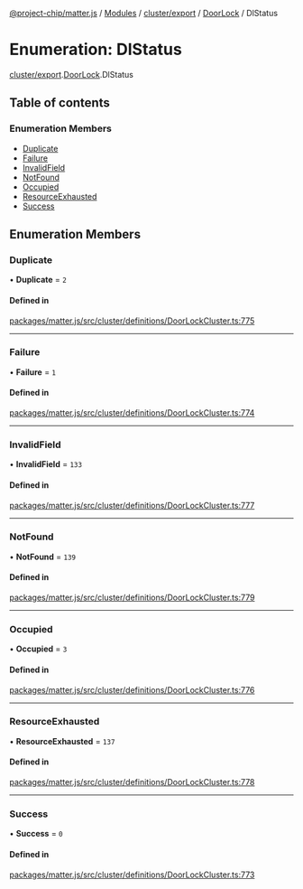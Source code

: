 [@project-chip/matter.js](../README.md) / [Modules](../modules.md) / [cluster/export](../modules/cluster_export.md) / [DoorLock](../modules/cluster_export.DoorLock.md) / DlStatus

# Enumeration: DlStatus

[cluster/export](../modules/cluster_export.md).[DoorLock](../modules/cluster_export.DoorLock.md).DlStatus

## Table of contents

### Enumeration Members

- [Duplicate](cluster_export.DoorLock.DlStatus.md#duplicate)
- [Failure](cluster_export.DoorLock.DlStatus.md#failure)
- [InvalidField](cluster_export.DoorLock.DlStatus.md#invalidfield)
- [NotFound](cluster_export.DoorLock.DlStatus.md#notfound)
- [Occupied](cluster_export.DoorLock.DlStatus.md#occupied)
- [ResourceExhausted](cluster_export.DoorLock.DlStatus.md#resourceexhausted)
- [Success](cluster_export.DoorLock.DlStatus.md#success)

## Enumeration Members

### Duplicate

• **Duplicate** = ``2``

#### Defined in

[packages/matter.js/src/cluster/definitions/DoorLockCluster.ts:775](https://github.com/project-chip/matter.js/blob/e87b236f/packages/matter.js/src/cluster/definitions/DoorLockCluster.ts#L775)

___

### Failure

• **Failure** = ``1``

#### Defined in

[packages/matter.js/src/cluster/definitions/DoorLockCluster.ts:774](https://github.com/project-chip/matter.js/blob/e87b236f/packages/matter.js/src/cluster/definitions/DoorLockCluster.ts#L774)

___

### InvalidField

• **InvalidField** = ``133``

#### Defined in

[packages/matter.js/src/cluster/definitions/DoorLockCluster.ts:777](https://github.com/project-chip/matter.js/blob/e87b236f/packages/matter.js/src/cluster/definitions/DoorLockCluster.ts#L777)

___

### NotFound

• **NotFound** = ``139``

#### Defined in

[packages/matter.js/src/cluster/definitions/DoorLockCluster.ts:779](https://github.com/project-chip/matter.js/blob/e87b236f/packages/matter.js/src/cluster/definitions/DoorLockCluster.ts#L779)

___

### Occupied

• **Occupied** = ``3``

#### Defined in

[packages/matter.js/src/cluster/definitions/DoorLockCluster.ts:776](https://github.com/project-chip/matter.js/blob/e87b236f/packages/matter.js/src/cluster/definitions/DoorLockCluster.ts#L776)

___

### ResourceExhausted

• **ResourceExhausted** = ``137``

#### Defined in

[packages/matter.js/src/cluster/definitions/DoorLockCluster.ts:778](https://github.com/project-chip/matter.js/blob/e87b236f/packages/matter.js/src/cluster/definitions/DoorLockCluster.ts#L778)

___

### Success

• **Success** = ``0``

#### Defined in

[packages/matter.js/src/cluster/definitions/DoorLockCluster.ts:773](https://github.com/project-chip/matter.js/blob/e87b236f/packages/matter.js/src/cluster/definitions/DoorLockCluster.ts#L773)
